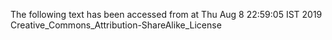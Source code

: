 The following text has been accessed from at Thu Aug 8 22:59:05 IST 2019
Creative_Commons_Attribution-ShareAlike_License

